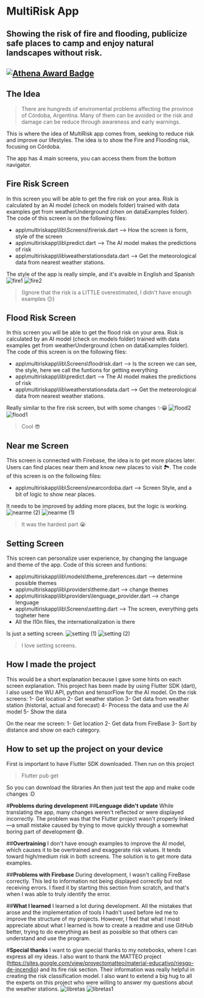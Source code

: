 ﻿#  **MultiRisk App**
Showing the risk of fire and flooding, publicize safe places to camp and enjoy natural landscapes without risk.
-
[![Athena Award Badge](https://img.shields.io/endpoint?url=https%3A%2F%2Faward.athena.hackclub.com%2Fapi%2Fbadge)](https://award.athena.hackclub.com?utm_source=readme)
-
## **The Idea**
> There are hungreds of enviromental problems affecting the province of Córdoba, Argentina. Many of them can be avoided or the risk and damage can be reduce through awareness and early warnings.

This is where the idea of MultiRisk app comes from, seeking to reduce risk and improve our lifestyles. 
The idea is to show the Fire and Flooding risk, focusing on Córdoba.

The app has 4 main screens, you can access them from the bottom navigator.

## **Fire Risk Screen**
In this screen you will be able to get the fire risk on your area. Risk is calculated by an AI model (check on models folder) trained with data examples get from weatherUnderground (chen on dataExamples folder). The code of this screen is on the following files:
- app\multiriskapp\lib\Screens\firerisk.dart --> How the screen is form, style of the screen
- app\multiriskapp\lib\predict.dart --> The AI model makes the predictions of risk
- app\multiriskapp\lib\weatherstationsdata.dart --> Get the meteorological data from nearest weather stations.

The style of the app is really simple, and it's avaible in English and Spanish
![fire1](https://github.com/user-attachments/assets/506de6cc-e238-4ad2-b511-d533da4971ac)
![fire2](https://github.com/user-attachments/assets/64ba41b7-e416-481d-9e70-42f60abe1888)

>(Ignore that the risk is a LITTLE overestimated, I didn't have enough examples 😔)
## **Flood Risk Screen**
In this screen you will be able to get the flood risk on your area. Risk is calculated by an AI model (check on models folder) trained with data examples get from weatherUnderground (chen on dataExamples folder). The code of this screen is on the following files:
- app\multiriskapp\lib\Screens\floodrisk.dart --> Is the screen we can see, the style, here we call the funtions for getting everything
- app\multiriskapp\lib\predict.dart --> The AI model makes the predictions of risk
- app\multiriskapp\lib\weatherstationsdata.dart --> Get the meteorological data from nearest weather stations.

Really similar to the fire risk screen, but with some changes ✨😀
![flood2](https://github.com/user-attachments/assets/c20b2daa-6329-4be1-a4c0-15c989ee217a)
![flood1](https://github.com/user-attachments/assets/49f729b5-6240-435a-beae-e378bf3e794c)

>Cool 😎
## **Near me Screen**
This screen is connected with Firebase, the idea is to get more places later. Users can find places near them and know new places to visit 🏞️. The code of this screen is on the following files:
- app\multiriskapp\lib\Screens\nearcordoba.dart --> Screen Style, and a bit of logic to show near places.

It needs to be improved by adding more places, but the logic is working. 
![nearme (2)](https://github.com/user-attachments/assets/0aa50418-9591-4890-8160-66ba93c537a6)
![nearme (1)](https://github.com/user-attachments/assets/f162c7c0-52f8-41ac-be36-3b3a102fe727)

>It was the hardest part 😭
## **Setting Screen**
This screen can personalize user experience, by changing the language and theme of the app. Code of this screen and funtions:
- app\multiriskapp\lib\models\theme_preferences.dart --> determine possible themes
- app\multiriskapp\lib\providers\theme.dart --> change themes
- app\multiriskapp\lib\providers\lenguage_provider.dart --> change lenguage
- app\multiriskapp\lib\Screens\setting.dart --> The screen, everything gets togheter here
- All the l10n files, the internationalization is there

Is just a setting screen.
![setting (1)](https://github.com/user-attachments/assets/b5e61c8e-bdf1-4c9e-90a3-a6280f32ea60)
![setting (2)](https://github.com/user-attachments/assets/9a69d317-d03c-43a1-a5b6-da0066240da2)

>I love setting screens.

## **How I made the project**
This would be a short explanation because I gave some hints on each screen explanation. This project has been made by using Flutter SDK (dart), I also used the WU API, python and tensorFlow for the AI model. 
On the risk screens:
1- Get location
2- Get weather station
3- Get data from weather station (historial, actual and forecast)
4- Process the data and use the AI model
5- Show the data

On the near me screen:
1- Get location
2- Get data from FireBase
3- Sort by distance and show on each category.

## **How to set up the project on your device**
First is important to have Flutter SDK downloaded.
Then run on this project 


> Flutter pub get

So you can download the libraries
An then just test the app and make code changes :D

#**Problems during development**
##**Lenguage didn't update**
While translating the app, many changes weren't reflected or were displayed incorrectly. The problem was that the Flutter project wasn't properly linked—a small mistake caused by trying to move quickly through a somewhat boring part of development 😅.

##**Overtraining**
I don't have enough examples to improve the AI model, which causes it to be overtrained and exaggerate risk values.
It tends toward high/medium risk in both screens.
The solution is to get more data examples.

##**Problems with Firebase**
During development, I wasn't calling FireBase correctly. This led to information not being displayed correctly but not receiving errors. I fixed it by starting this section from scratch, and that's when I was able to truly identify the error.

##**What I learned**
I learned a lot during development. All the mistakes that arose and the implementation of tools I hadn't used before led me to improve the structure of my projects.
However, I feel that what I most appreciate about what I learned is how to create a readme and use GitHub better, trying to do everything as best as possible so that others can understand and use the program.

#**Special thanks**
I want to give special thanks to my notebooks, where I can express all my ideas. I also want to thank the MATTEO project (https://sites.google.com/view/proyectomatteo/material-educativo/riesgo-de-incendio) and its fire risk section. Their information was really helpful in creating the risk classification model. I also want to extend a big hug to all the experts on this project who were willing to answer my questions about the weather stations.
![libretas](https://github.com/user-attachments/assets/fb6d2819-8e6e-433e-b7b5-1e29750cd604)
![libretas1](https://github.com/user-attachments/assets/52e05142-869c-4f1f-8a0b-55edd8d2dfae)
